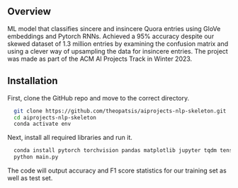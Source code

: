 ## Overview
ML model that classifies sincere and insincere Quora entries using GloVe embeddings and Pytorch RNNs. Achieved a 95% accuracy despite our skewed dataset of 1.3 million entries by examining the confusion matrix and using a clever way of upsampling the data for insincere entries. The project was made as part of  the ACM AI Projects Track in Winter 2023.

## Installation
First, clone the GitHub repo and move to the correct directory.
```bash
  git clone https://github.com/theopatsis/aiprojects-nlp-skeleton.git
  cd aiprojects-nlp-skeleton
  conda activate env
```

Next, install all required libraries and run it.
```bash
  conda install pytorch torchvision pandas matplotlib jupyter tqdm tensorboard transformers torchmetrics
  python main.py
```
The code will output accuracy and F1 score statistics for our training set as well as test set.
